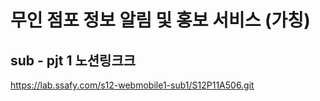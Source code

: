 # 무인 점포 정보 알림 및 홍보 서비스 (가칭)

## sub - pjt 1 노션링크크
https://lab.ssafy.com/s12-webmobile1-sub1/S12P11A506.git
